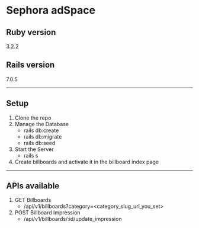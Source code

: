 # Sephora adSpace


## Ruby version
3.2.2


## Rails version
7.0.5

---
## Setup
1. Clone the repo
2. Manage the Database
   - rails db:create
   - rails db:migrate
   - rails db:seed
3. Start the Server
   - rails s
4. Create billboards and activate it in the billboard index page

---
## APIs available 
1. GET Billboards
    - /api/v1/billboards?category=<category_slug_url_you_set>
2. POST Billboard Impression
    - /api/v1/billboards/:id/update_impression
